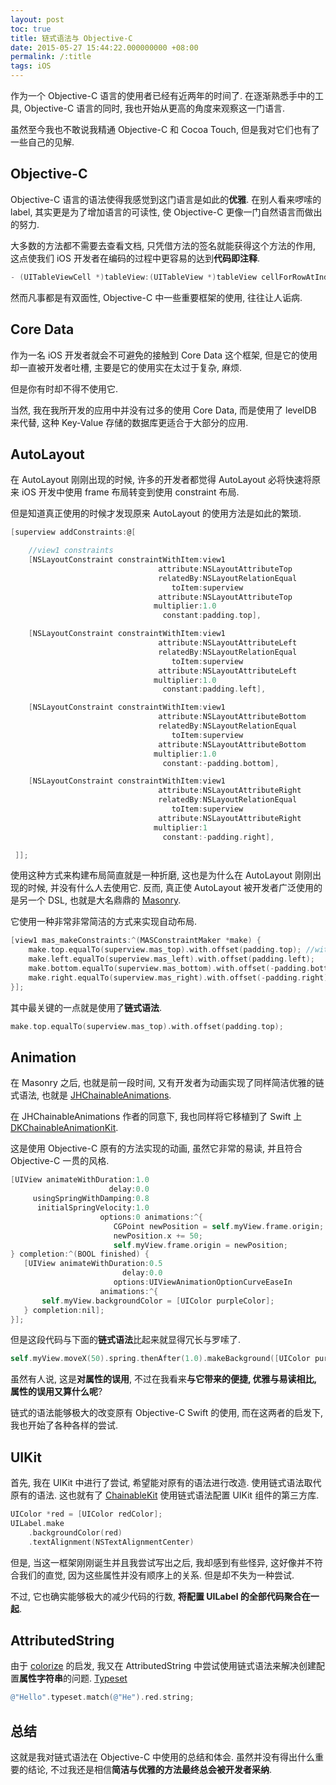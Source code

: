 ```yaml
---
layout: post
toc: true
title: 链式语法与 Objective-C
date: 2015-05-27 15:44:22.000000000 +08:00
permalink: /:title
tags: iOS
---
```



作为一个 Objective-C 语言的使用者已经有近两年的时间了. 在逐渐熟悉手中的工具, Objective-C 语言的同时, 我也开始从更高的角度来观察这一门语言.

虽然至今我也不敢说我精通 Objective-C 和 Cocoa Touch, 但是我对它们也有了一些自己的见解.

## Objective-C

Objective-C 语言的语法使得我感觉到这门语言是如此的**优雅**. 在别人看来啰嗦的 label, 其实更是为了增加语言的可读性, 使 Objective-C 更像一门自然语言而做出的努力.

大多数的方法都不需要去查看文档, 只凭借方法的签名就能获得这个方法的作用, 这点使我们 iOS 开发者在编码的过程中更容易的达到**代码即注释**.

~~~objectivec
- (UITableViewCell *)tableView:(UITableView *)tableView cellForRowAtIndexPath:(NSIndexPath *)indexPath;
~~~

然而凡事都是有双面性, Objective-C 中一些重要框架的使用, 往往让人诟病.

## Core Data

作为一名 iOS 开发者就会不可避免的接触到 Core Data 这个框架, 但是它的使用却一直被开发者吐槽, 主要是它的使用实在太过于复杂, 麻烦.

但是你有时却不得不使用它.

当然, 我在我所开发的应用中并没有过多的使用 Core Data, 而是使用了 levelDB 来代替, 这种 Key-Value 存储的数据库更适合于大部分的应用.

## AutoLayout

在 AutoLayout 刚刚出现的时候, 许多的开发者都觉得 AutoLayout 必将快速将原来 iOS 开发中使用 frame 布局转变到使用 constraint 布局.

但是知道真正使用的时候才发现原来 AutoLayout 的使用方法是如此的繁琐.

~~~objectivec
[superview addConstraints:@[

    //view1 constraints
    [NSLayoutConstraint constraintWithItem:view1
                                 attribute:NSLayoutAttributeTop
                                 relatedBy:NSLayoutRelationEqual
                                    toItem:superview
                                 attribute:NSLayoutAttributeTop
                                multiplier:1.0
                                  constant:padding.top],

    [NSLayoutConstraint constraintWithItem:view1
                                 attribute:NSLayoutAttributeLeft
                                 relatedBy:NSLayoutRelationEqual
                                    toItem:superview
                                 attribute:NSLayoutAttributeLeft
                                multiplier:1.0
                                  constant:padding.left],

    [NSLayoutConstraint constraintWithItem:view1
                                 attribute:NSLayoutAttributeBottom
                                 relatedBy:NSLayoutRelationEqual
                                    toItem:superview
                                 attribute:NSLayoutAttributeBottom
                                multiplier:1.0
                                  constant:-padding.bottom],

    [NSLayoutConstraint constraintWithItem:view1
                                 attribute:NSLayoutAttributeRight
                                 relatedBy:NSLayoutRelationEqual
                                    toItem:superview
                                 attribute:NSLayoutAttributeRight
                                multiplier:1
                                  constant:-padding.right],

 ]];
~~~

使用这种方式来构建布局简直就是一种折磨, 这也是为什么在 AutoLayout 刚刚出现的时候, 并没有什么人去使用它. 反而, 真正使 AutoLayout 被开发者广泛使用的是另一个 DSL, 也就是大名鼎鼎的 [Masonry](https://github.com/SnapKit/Masonry).

它使用一种非常非常简洁的方式来实现自动布局.

~~~objectivec
[view1 mas_makeConstraints:^(MASConstraintMaker *make) {
    make.top.equalTo(superview.mas_top).with.offset(padding.top); //with is an optional semantic filler
    make.left.equalTo(superview.mas_left).with.offset(padding.left);
    make.bottom.equalTo(superview.mas_bottom).with.offset(-padding.bottom);
    make.right.equalTo(superview.mas_right).with.offset(-padding.right);
}];
~~~

其中最关键的一点就是使用了**链式语法**.

~~~objectivec
make.top.equalTo(superview.mas_top).with.offset(padding.top);
~~~

## Animation

在 Masonry 之后, 也就是前一段时间, 又有开发者为动画实现了同样简洁优雅的链式语法, 也就是 [JHChainableAnimations](https://github.com/jhurray/JHChainableAnimations).

在 JHChainableAnimations 作者的同意下, 我也同样将它移植到了 Swift 上 [DKChainableAnimationKit](https://github.com/nju520/DKChainableAnimationKit).

这是使用 Objective-C 原有的方法实现的动画, 虽然它非常的易读, 并且符合 Objective-C 一贯的风格.

~~~objectivec
[UIView animateWithDuration:1.0
                      delay:0.0
     usingSpringWithDamping:0.8
      initialSpringVelocity:1.0
                    options:0 animations:^{
                       CGPoint newPosition = self.myView.frame.origin;
                       newPosition.x += 50;
                       self.myView.frame.origin = newPosition;
} completion:^(BOOL finished) {
   [UIView animateWithDuration:0.5
                         delay:0.0
                       options:UIViewAnimationOptionCurveEaseIn
                    animations:^{
       self.myView.backgroundColor = [UIColor purpleColor];
   } completion:nil];
}];
~~~

但是这段代码与下面的**链式语法**比起来就显得冗长与罗嗦了.

~~~objectivec
self.myView.moveX(50).spring.thenAfter(1.0).makeBackground([UIColor purpleColor]).easeIn.animate(0.5);
~~~

虽然有人说, 这是**对属性的误用**, 不过在我看来**与它带来的便捷, 优雅与易读相比, 属性的误用又算什么呢**?

链式的语法能够极大的改变原有 Objective-C Swift 的使用, 而在这两者的启发下, 我也开始了各种各样的尝试.

## UIKit

首先, 我在 UIKit 中进行了尝试, 希望能对原有的语法进行改造. 使用链式语法取代原有的语法. 这也就有了 [ChainableKit](https://github.com/nju520/ChainableKit) 使用链式语法配置 UIKit 组件的第三方库.

~~~objectivec
UIColor *red = [UIColor redColor];
UILabel.make
    .backgroundColor(red)
    .textAlignment(NSTextAlignmentCenter)
~~~

但是, 当这一框架刚刚诞生并且我尝试写出之后, 我却感到有些怪异, 这好像并不符合我们的直觉, 因为这些属性并没有顺序上的关系. 但是却不失为一种尝试.

不过, 它也确实能够极大的减少代码的行数, **将配置 UILabel 的全部代码聚合在一起**.

## AttributedString

由于 [colorize](https://github.com/fazibear/colorize) 的启发, 我又在 AttributedString 中尝试使用链式语法来解决创建配置**属性字符串**的问题. [Typeset](https://github.com/nju520/Typeset)

~~~objectivec
@"Hello".typeset.match(@"He").red.string;
~~~

## 总结

这就是我对链式语法在 Objective-C 中使用的总结和体会. 虽然并没有得出什么重要的结论, 不过我还是相信**简洁与优雅的方法最终总会被开发者采纳**.
